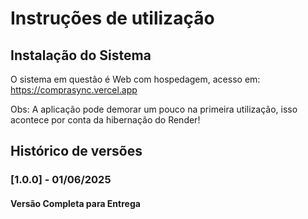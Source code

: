 # Instruções de utilização

## Instalação do Sistema

O sistema em questão é Web com hospedagem, acesso em: https://comprasync.vercel.app

Obs: A aplicação pode demorar um pouco na primeira utilização, isso acontece por conta da hibernação do Render! 

## Histórico de versões

### [1.0.0] - 01/06/2025
#### Versão Completa para Entrega

